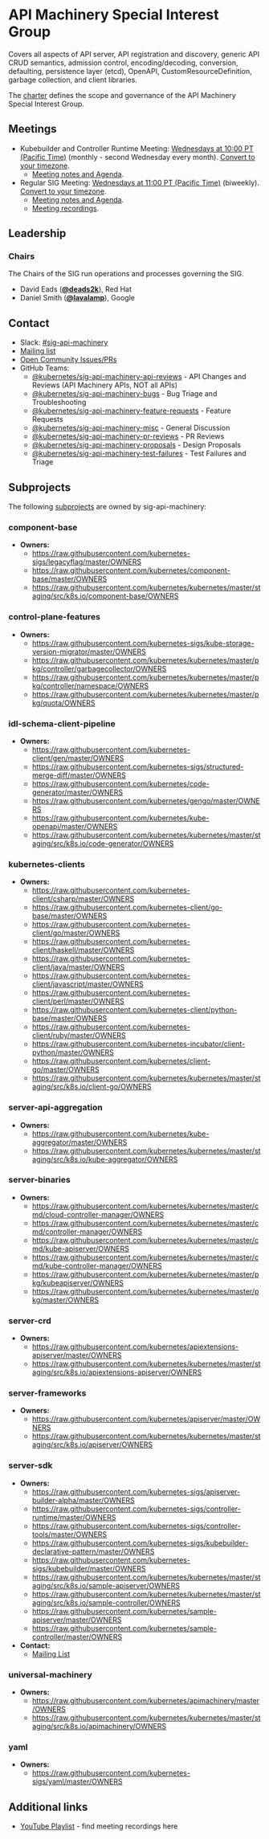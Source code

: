 <!---
This is an autogenerated file!

Please do not edit this file directly, but instead make changes to the
sigs.yaml file in the project root.

To understand how this file is generated, see https://git.k8s.io/community/generator/README.md
--->
# API Machinery Special Interest Group

Covers all aspects of API server, API registration and discovery, generic API CRUD semantics, admission control, encoding/decoding, conversion, defaulting, persistence layer (etcd), OpenAPI, CustomResourceDefinition, garbage collection, and client libraries.

The [charter](charter.md) defines the scope and governance of the API Machinery Special Interest Group.

## Meetings
* Kubebuilder and Controller Runtime Meeting: [Wednesdays at 10:00 PT (Pacific Time)]() (monthly - second Wednesday every month). [Convert to your timezone](http://www.thetimezoneconverter.com/?t=10:00&tz=PT%20%28Pacific%20Time%29).
  * [Meeting notes and Agenda](https://docs.google.com/document/d/1Ih-2cgg1bUrLwLVTB9tADlPcVdgnuMNBGbUl4D-0TIk/edit?usp=sharing).
* Regular SIG Meeting: [Wednesdays at 11:00 PT (Pacific Time)](https://docs.google.com/document/d/1FQx0BPlkkl1Bn0c9ocVBxYIKojpmrS1CFP5h0DI68AE/edit) (biweekly). [Convert to your timezone](http://www.thetimezoneconverter.com/?t=11:00&tz=PT%20%28Pacific%20Time%29).
  * [Meeting notes and Agenda](https://goo.gl/0lbiM9).
  * [Meeting recordings](https://www.youtube.com/playlist?list=PL69nYSiGNLP21oW3hbLyjjj4XhrwKxH2R).

## Leadership

### Chairs
The Chairs of the SIG run operations and processes governing the SIG.

* David Eads (**[@deads2k](https://github.com/deads2k)**), Red Hat
* Daniel Smith (**[@lavalamp](https://github.com/lavalamp)**), Google

## Contact
- Slack: [#sig-api-machinery](https://kubernetes.slack.com/messages/sig-api-machinery)
- [Mailing list](https://groups.google.com/forum/#!forum/kubernetes-sig-api-machinery)
- [Open Community Issues/PRs](https://github.com/kubernetes/community/labels/sig%2Fapi-machinery)
- GitHub Teams:
    - [@kubernetes/sig-api-machinery-api-reviews](https://github.com/orgs/kubernetes/teams/sig-api-machinery-api-reviews) - API Changes and Reviews (API Machinery APIs, NOT all APIs)
    - [@kubernetes/sig-api-machinery-bugs](https://github.com/orgs/kubernetes/teams/sig-api-machinery-bugs) - Bug Triage and Troubleshooting
    - [@kubernetes/sig-api-machinery-feature-requests](https://github.com/orgs/kubernetes/teams/sig-api-machinery-feature-requests) - Feature Requests
    - [@kubernetes/sig-api-machinery-misc](https://github.com/orgs/kubernetes/teams/sig-api-machinery-misc) - General Discussion
    - [@kubernetes/sig-api-machinery-pr-reviews](https://github.com/orgs/kubernetes/teams/sig-api-machinery-pr-reviews) - PR Reviews
    - [@kubernetes/sig-api-machinery-proposals](https://github.com/orgs/kubernetes/teams/sig-api-machinery-proposals) - Design Proposals
    - [@kubernetes/sig-api-machinery-test-failures](https://github.com/orgs/kubernetes/teams/sig-api-machinery-test-failures) - Test Failures and Triage

## Subprojects

The following [subprojects][subproject-definition] are owned by sig-api-machinery:
### component-base
- **Owners:**
  - https://raw.githubusercontent.com/kubernetes-sigs/legacyflag/master/OWNERS
  - https://raw.githubusercontent.com/kubernetes/component-base/master/OWNERS
  - https://raw.githubusercontent.com/kubernetes/kubernetes/master/staging/src/k8s.io/component-base/OWNERS
### control-plane-features
- **Owners:**
  - https://raw.githubusercontent.com/kubernetes-sigs/kube-storage-version-migrator/master/OWNERS
  - https://raw.githubusercontent.com/kubernetes/kubernetes/master/pkg/controller/garbagecollector/OWNERS
  - https://raw.githubusercontent.com/kubernetes/kubernetes/master/pkg/controller/namespace/OWNERS
  - https://raw.githubusercontent.com/kubernetes/kubernetes/master/pkg/quota/OWNERS
### idl-schema-client-pipeline
- **Owners:**
  - https://raw.githubusercontent.com/kubernetes-client/gen/master/OWNERS
  - https://raw.githubusercontent.com/kubernetes-sigs/structured-merge-diff/master/OWNERS
  - https://raw.githubusercontent.com/kubernetes/code-generator/master/OWNERS
  - https://raw.githubusercontent.com/kubernetes/gengo/master/OWNERS
  - https://raw.githubusercontent.com/kubernetes/kube-openapi/master/OWNERS
  - https://raw.githubusercontent.com/kubernetes/kubernetes/master/staging/src/k8s.io/code-generator/OWNERS
### kubernetes-clients
- **Owners:**
  - https://raw.githubusercontent.com/kubernetes-client/csharp/master/OWNERS
  - https://raw.githubusercontent.com/kubernetes-client/go-base/master/OWNERS
  - https://raw.githubusercontent.com/kubernetes-client/go/master/OWNERS
  - https://raw.githubusercontent.com/kubernetes-client/haskell/master/OWNERS
  - https://raw.githubusercontent.com/kubernetes-client/java/master/OWNERS
  - https://raw.githubusercontent.com/kubernetes-client/javascript/master/OWNERS
  - https://raw.githubusercontent.com/kubernetes-client/perl/master/OWNERS
  - https://raw.githubusercontent.com/kubernetes-client/python-base/master/OWNERS
  - https://raw.githubusercontent.com/kubernetes-client/ruby/master/OWNERS
  - https://raw.githubusercontent.com/kubernetes-incubator/client-python/master/OWNERS
  - https://raw.githubusercontent.com/kubernetes/client-go/master/OWNERS
  - https://raw.githubusercontent.com/kubernetes/kubernetes/master/staging/src/k8s.io/client-go/OWNERS
### server-api-aggregation
- **Owners:**
  - https://raw.githubusercontent.com/kubernetes/kube-aggregator/master/OWNERS
  - https://raw.githubusercontent.com/kubernetes/kubernetes/master/staging/src/k8s.io/kube-aggregator/OWNERS
### server-binaries
- **Owners:**
  - https://raw.githubusercontent.com/kubernetes/kubernetes/master/cmd/cloud-controller-manager/OWNERS
  - https://raw.githubusercontent.com/kubernetes/kubernetes/master/cmd/controller-manager/OWNERS
  - https://raw.githubusercontent.com/kubernetes/kubernetes/master/cmd/kube-apiserver/OWNERS
  - https://raw.githubusercontent.com/kubernetes/kubernetes/master/cmd/kube-controller-manager/OWNERS
  - https://raw.githubusercontent.com/kubernetes/kubernetes/master/pkg/kubeapiserver/OWNERS
  - https://raw.githubusercontent.com/kubernetes/kubernetes/master/pkg/master/OWNERS
### server-crd
- **Owners:**
  - https://raw.githubusercontent.com/kubernetes/apiextensions-apiserver/master/OWNERS
  - https://raw.githubusercontent.com/kubernetes/kubernetes/master/staging/src/k8s.io/apiextensions-apiserver/OWNERS
### server-frameworks
- **Owners:**
  - https://raw.githubusercontent.com/kubernetes/apiserver/master/OWNERS
  - https://raw.githubusercontent.com/kubernetes/kubernetes/master/staging/src/k8s.io/apiserver/OWNERS
### server-sdk
- **Owners:**
  - https://raw.githubusercontent.com/kubernetes-sigs/apiserver-builder-alpha/master/OWNERS
  - https://raw.githubusercontent.com/kubernetes-sigs/controller-runtime/master/OWNERS
  - https://raw.githubusercontent.com/kubernetes-sigs/controller-tools/master/OWNERS
  - https://raw.githubusercontent.com/kubernetes-sigs/kubebuilder-declarative-pattern/master/OWNERS
  - https://raw.githubusercontent.com/kubernetes-sigs/kubebuilder/master/OWNERS
  - https://raw.githubusercontent.com/kubernetes/kubernetes/master/staging/src/k8s.io/sample-apiserver/OWNERS
  - https://raw.githubusercontent.com/kubernetes/kubernetes/master/staging/src/k8s.io/sample-controller/OWNERS
  - https://raw.githubusercontent.com/kubernetes/sample-apiserver/master/OWNERS
  - https://raw.githubusercontent.com/kubernetes/sample-controller/master/OWNERS
- **Contact:**
  - [Mailing List](https://groups.google.com/forum/#!forum/kubebuilder)
### universal-machinery
- **Owners:**
  - https://raw.githubusercontent.com/kubernetes/apimachinery/master/OWNERS
  - https://raw.githubusercontent.com/kubernetes/kubernetes/master/staging/src/k8s.io/apimachinery/OWNERS
### yaml
- **Owners:**
  - https://raw.githubusercontent.com/kubernetes-sigs/yaml/master/OWNERS

[subproject-definition]: https://github.com/kubernetes/community/blob/master/governance.md#subprojects
<!-- BEGIN CUSTOM CONTENT -->
## Additional links

* [YouTube Playlist](https://www.youtube.com/playlist?list=PL69nYSiGNLP21oW3hbLyjjj4XhrwKxH2R) - find meeting recordings here

<!-- END CUSTOM CONTENT -->
